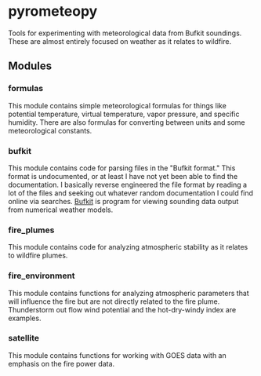 # pyrometeopy
Tools for experimenting with meteorological data from Bufkit soundings. These are almost entirely 
focused on weather as it relates to wildfire.

## Modules

### formulas

This module contains simple meteorological formulas for things like potential temperature, virtual
temperature, vapor pressure, and specific humidity. There are also formulas for converting between 
units and some meteorological constants.

### bufkit

This module contains code for parsing files in the "Bufkit format." This format is undocumented, or
at least I have not yet been able to find the documentation. I basically reverse engineered the 
file format by reading a lot of the files and seeking out whatever random documentation I could 
find online via searches. [Bufkit][bufkit] is program for viewing sounding data output from 
numerical weather models.

### fire_plumes

This module contains code for analyzing atmospheric stability as it relates to wildfire plumes. 

### fire_environment

This module contains functions for analyzing atmospheric parameters that will influence the fire 
but are not directly related to the fire plume. Thunderstorm out flow wind potential and the 
hot-dry-windy index are examples.

### satellite

This module contains functions for working with GOES data with an emphasis on the fire power data.

[bufkit]: https://training.weather.gov/wdtd/tools/BUFKIT/index.php 
